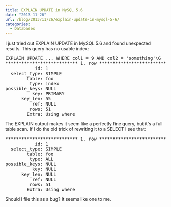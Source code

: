 ```yaml
---
title: EXPLAIN UPDATE in MySQL 5.6
date: "2013-11-26"
url: /blog/2013/11/26/explain-update-in-mysql-5-6/
categories:
  - Databases
---
```

I just tried out EXPLAIN UPDATE in MySQL 5.6 and found unexpected results. This query has no usable index:

<pre>
EXPLAIN UPDATE ... WHERE col1 = 9 AND col2 = 'something'\G
*************************** 1. row ***************************
           id: 1
  select_type: SIMPLE
        table: foo
         type: index
possible_keys: NULL
          key: PRIMARY
      key_len: 55
          ref: NULL
         rows: 51
        Extra: Using where
</pre>

The EXPLAIN output makes it seem like a perfectly fine query, but it's a full table scan. If I do the old trick of rewriting it to a SELECT I see that:

<pre>
*************************** 1. row ***************************
           id: 1
  select_type: SIMPLE
        table: foo
         type: ALL
possible_keys: NULL
          key: NULL
      key_len: NULL
          ref: NULL
         rows: 51
        Extra: Using where
</pre>

Should I file this as a bug? It seems like one to me.


